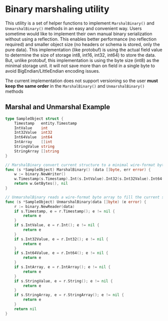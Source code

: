 # Binary marshaling utility

This utility is a set of helper functions to implement `MarshalBinary()` and `UnmarshalBinary()` methods in an easy and convenient way.
Users sometime would like to implement their own manual binary serialization without using a reflection.
This enables better performance (no reflection required) and smaller object size (no headers or schema is stored, only the pure data).
This implementation (like protobuf) is using the actual field value to determine the size of storage int8, int16, int32, int64) to store the data.
But, unlike protobuf, this implementation is using the byte size (int8) as the minimal storage unit. it will not save more than on field in a single byte
to avoid BigEndian/LittleEndian encoding issues.

The current implementation does not support versioning so the user **must keep the same order** in the `MarshalBinary()` and `UnmarshalBinary()` methods

## Marshal and Unmarshal Example

```go
type SampleObject struct {
	Timestamp   entity.Timestamp
	IntValue    int
	Int32Value  int32
	Int64Value  int64
	IntArray    []int
	StringValue string
	StringArray []string
}

// MarshalBinary convert current structure to a minimal wire-format byte array
func (s *SampleObject) MarshalBinary() (data []byte, err error) {
    w := binary.NewWriter()
    w.Timestamp(s.Timestamp).Int(s.IntValue).Int32(s.Int32Value).Int64(s.Int64Value).IntArray(s.IntArray).String(s.StringValue).StringArray(s.StringArray)
    return w.GetBytes(), nil
}

// UnmarshalBinary reads a wire-format byte array to fill the current structure
func (s *SampleObject) UnmarshalBinary(data []byte) (e error) {
    r := binary.NewReader(data)
    if s.Timestamp, e = r.Timestamp(); e != nil {
        return e
    }
    if s.IntValue, e = r.Int(); e != nil {
        return e
    }
    if s.Int32Value, e = r.Int32(); e != nil {
        return e
    }
    if s.Int64Value, e = r.Int64(); e != nil {
        return e
    }
    if s.IntArray, e = r.IntArray(); e != nil {
        return e
    }
    if s.StringValue, e = r.String(); e != nil {
        return e
    }
    if s.StringArray, e = r.StringArray(); e != nil {
        return e
    }
    return nil
}

```